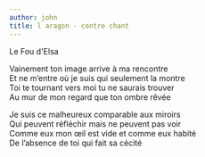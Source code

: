 ```yaml
---
author: john
title: l aragon - contre chant
---
```

Le Fou d'Elsa

Vainement ton image arrive à ma rencontre  
Et ne m’entre où je suis qui seulement la montre  
Toi te tournant vers moi tu ne saurais trouver  
Au mur de mon regard que ton ombre rêvée  

Je suis ce malheureux comparable aux miroirs  
Qui peuvent réfléchir mais ne peuvent pas voir  
Comme eux mon œil est vide et comme eux habité  
De l’absence de toi qui fait sa cécité  



